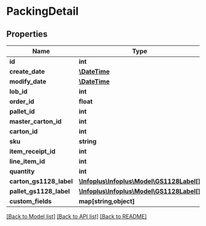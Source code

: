 # PackingDetail

## Properties
Name | Type | Description | Notes
------------ | ------------- | ------------- | -------------
**id** | **int** |  | [optional] 
**create_date** | [**\DateTime**](\DateTime.md) |  | [optional] 
**modify_date** | [**\DateTime**](\DateTime.md) |  | [optional] 
**lob_id** | **int** |  | [optional] 
**order_id** | **float** |  | [optional] 
**pallet_id** | **int** |  | [optional] 
**master_carton_id** | **int** |  | [optional] 
**carton_id** | **int** |  | [optional] 
**sku** | **string** |  | [optional] 
**item_receipt_id** | **int** |  | [optional] 
**line_item_id** | **int** |  | [optional] 
**quantity** | **int** |  | [optional] 
**carton_gs1128_label** | [**\Infoplus\Infoplus\Model\GS1128Label[]**](GS1128Label.md) |  | 
**pallet_gs1128_label** | [**\Infoplus\Infoplus\Model\GS1128Label[]**](GS1128Label.md) |  | 
**custom_fields** | **map[string,object]** |  | [optional] 

[[Back to Model list]](../README.md#documentation-for-models) [[Back to API list]](../README.md#documentation-for-api-endpoints) [[Back to README]](../README.md)


